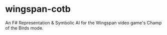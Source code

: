 # wingspan-cotb
An F# Representation &amp; Symbolic AI for the Wingspan video game's Champ of the Birds mode.
